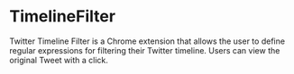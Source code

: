 TimelineFilter
==============

Twitter Timeline Filter is a Chrome extension that allows the user to define regular expressions for filtering their Twitter timeline. Users can view the original Tweet with a click.